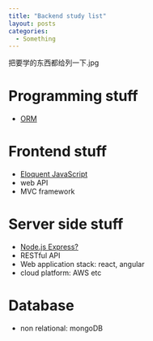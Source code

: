 ```yaml
---
title: "Backend study list"
layout: posts
categories: 
  - Something
---
```

把要学的东西都给列一下.jpg
# Programming stuff
* [ORM](https://en.wikipedia.org/wiki/Object-relational_mapping)

# Frontend stuff
* [Eloquent JavaScript](https://eloquentjavascript.net/)
* web API
* MVC framework

# Server side stuff
* [Node.js Express?](https://expressjs.com/)
* RESTful API 
* Web application stack: react, angular
* cloud platform: AWS etc

# Database
* non relational: mongoDB